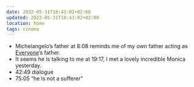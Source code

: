 ```yaml
---
date: 2022-05-31T18:43:02+02:00
updated: 2022-05-31T18:43:02+02:00
location: home
tags: cinema
---
```

- Michelangelo’s father at 8:08 reminds me of my own father acting as [Everyone](https://tommi.space/everyone 'Everyone short movie')’s father.
- It seems he is talking to me at 19:17, I met a lovely incredible Monica yesterday.
- 42:49 dialogue
- 75:05 <q>he is not a sufferer</q>